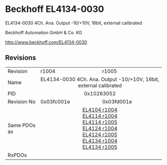 # Beckhoff EL4134-0030

EL4134-0030 4Ch. Ana. Output -10/+10V, 16bit, external calibrated

Beckhoff Automation GmbH & Co. KG

http://www.beckhoff.com/EL4134-0030

## Revisions
<table>
<tr>
<td>Revision</td>
<td>r1004</td>
<td>r1005</td>
</tr>
<tr>
<td>Name</td>
<td colspan=2 align="center">EL4134-0030 4Ch. Ana. Output -10/+10V, 16bit, external calibrated</td>
</tr>
<tr>
<td>PID</td>
<td colspan=2 align="center">0x10263052</td>
</tr>
<tr>
<td>Revision No</td>
<td>0x03fc001e</td>
<td>0x03fd001e</td>
</tr>
<tr>
<td>Same PDOs as</td>
<td colspan=2 align="center"><a href="EL4104.md">EL4104 r1004</a><br/><a href="EL4114.md">EL4114 r1004</a><br/><a href="EL4114.md">EL4114 r1005</a><br/><a href="EL4124.md">EL4124 r1004</a><br/><a href="EL4124.md">EL4124 r1005</a><br/><a href="EL4134.md">EL4134 r1004</a><br/><a href="EL4134.md">EL4134 r1005</a></td>
</tr>
<tr>
<td>RxPDOs</td>
<td colspan=2 align="left"></td>
</tr>
</table>
